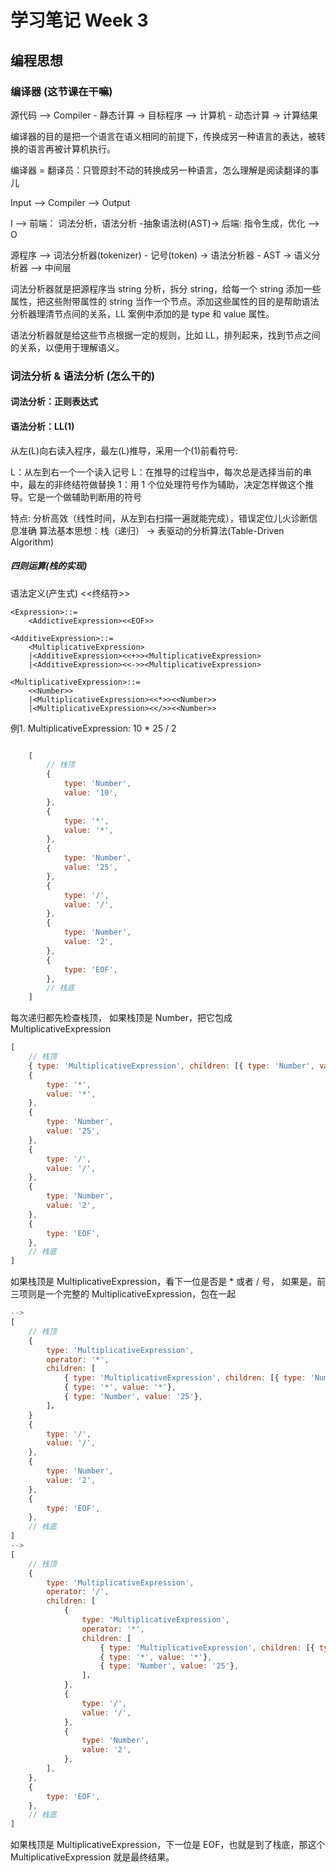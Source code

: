 # 学习笔记 Week 3

## 编程思想

### 编译器 (这节课在干嘛)

源代码 --> Compiler - 静态计算 -> 目标程序 --> 计算机 - 动态计算 -> 计算结果

编译器的目的是把一个语言在语义相同的前提下，传换成另一种语言的表达，被转换的语言再被计算机执行。

编译器 = 翻译员：只管原封不动的转换成另一种语言，怎么理解是阅读翻译的事儿

Input --> Compiler --> Output

I --> 前端： 词法分析，语法分析 -抽象语法树(AST)-> 后端: 指令生成，优化 --> O

源程序 --> 词法分析器(tokenizer) - 记号(token) -> 语法分析器 - AST -> 语义分析器 --> 中间层

词法分析器就是把源程序当 string 分析，拆分 string，给每一个 string 添加一些属性，把这些附带属性的 string 当作一个节点。添加这些属性的目的是帮助语法分析器理清节点间的关系，LL 案例中添加的是 type 和 value 属性。

语法分析器就是给这些节点根据一定的规则，比如 LL，排列起来，找到节点之间的关系，以便用于理解语义。

### 词法分析 & 语法分析 (怎么干的)

#### 词法分析：正则表达式

#### 语法分析：LL(1)

从左(L)向右读入程序，最左(L)推导，采用一个(1)前看符号:

L：从左到右一个一个读入记号
L：在推导的过程当中，每次总是选择当前的串中，最左的非终结符做替换
1：用 1 个位处理符号作为辅助，决定怎样做这个推导。它是一个做辅助判断用的符号

特点: 分析高效（线性时间，从左到右扫描一遍就能完成），错误定位儿火诊断信息准确
算法基本思想：栈（递归） -> 表驱动的分析算法(Table-Driven Algorithm)

##### 四则运算(栈的实现)

语法定义(产生式) <<终结符>>
  
    <Expression>::=
        <AddictiveExpression><<EOF>>

    <AdditiveExpression>::=
        <MultiplicativeExpression>
        |<AdditiveExpression><<+>><MultiplicativeExpression>
        |<AdditiveExpression><<->><MultiplicativeExpression>

    <MultiplicativeExpression>::=
        <<Number>>
        |<MultiplicativeExpression><<*>><<Number>>
        |<MultiplicativeExpression><</>><<Number>>

例1. MultiplicativeExpression: 10 * 25 / 2

```js

    [
        // 栈顶
        {
            type: 'Number',
            value: '10',
        },
        {
            type: '*',
            value: '*',
        },
        {
            type: 'Number',
            value: '25',
        },
        {
            type: '/',
            value: '/',
        },
        {
            type: 'Number',
            value: '2',
        },
        {
            type: 'EOF',
        },
        // 栈底
    ]

```

每次递归都先检查栈顶，
如果栈顶是 Number，把它包成 MultiplicativeExpression

```js
[
    // 栈顶
    { type: 'MultiplicativeExpression', children: [{ type: 'Number', value: '10'}]},
    {
        type: '*',
        value: '*',
    },
    {
        type: 'Number',
        value: '25',
    },
    {
        type: '/',
        value: '/',
    },
    {
        type: 'Number',
        value: '2',
    },
    {
        type: 'EOF',
    },
    // 栈底
]
```

如果栈顶是 MultiplicativeExpression，看下一位是否是 * 或者 / 号， 如果是，前三项则是一个完整的 MultiplicativeExpression，包在一起

```js
-->
[
    // 栈顶
    {
        type: 'MultiplicativeExpression',
        operator: '*',
        children: [
            { type: 'MultiplicativeExpression', children: [{ type: 'Number', value: '10'}]},
            { type: '*', value: '*'},
            { type: 'Number', value: '25'},
        ]，
    }
    {
        type: '/',
        value: '/',
    },
    {
        type: 'Number',
        value: '2',
    },
    {
        type: 'EOF',
    },
    // 栈底
]
-->
[
    // 栈顶
    {
        type: 'MultiplicativeExpression',
        operator: '/',
        children: [
            {
                type: 'MultiplicativeExpression',
                operator: '*',
                children: [
                    { type: 'MultiplicativeExpression', children: [{ type: 'Number', value: '10'}]},
                    { type: '*', value: '*'},
                    { type: 'Number', value: '25'},
                ]，
            },
            {
                type: '/',
                value: '/',
            },
            {
                type: 'Number',
                value: '2',
            },
        ],
    },
    {
        type: 'EOF',
    },
    // 栈底
]
```

如果栈顶是 MultiplicativeExpression，下一位是 EOF，也就是到了栈底，那这个 MultiplicativeExpression 就是最终结果。
